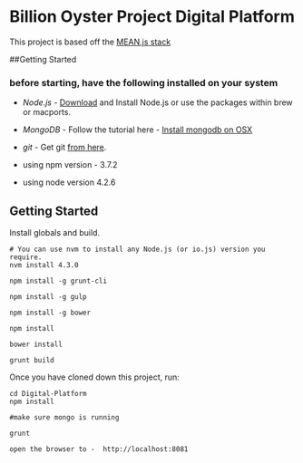 # Billion Oyster Project Digital Platform

This project is based off the <a href="http://meanjs.org/">MEAN.js stack</a> 

##Getting Started
### before starting, have the following installed on your system
* *Node.js* -  <a href="http://nodejs.org/download/">Download</a> and Install Node.js or use the packages within brew or macports.
* *MongoDB* - Follow the tutorial here - <a href="https://docs.mongodb.org/manual/tutorial/install-mongodb-on-os-x/">Install mongodb on OSX</a>
* *git* - Get git <a href="http://git-scm.com/download/mac">from here</a>.

* using npm version - 3.7.2
* using node version 4.2.6

## Getting Started
Install globals and build.
```
# You can use nvm to install any Node.js (or io.js) version you require.
nvm install 4.3.0

npm install -g grunt-cli

npm install -g gulp

npm install -g bower

npm install

bower install

grunt build

```

Once you have cloned down this project, run:
```
cd Digital-Platform
npm install

#make sure mongo is running

grunt

open the browser to -  http://localhost:8081

```
